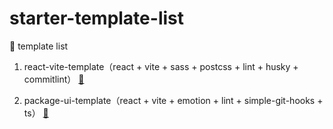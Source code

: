 # starter-template-list

📑 template list

1. react-vite-template（react + vite + sass + postcss + lint + husky + commitlint） [🚪](https://github.com/zealleaf/react-vite-template)

2. package-ui-template（react + vite + emotion + lint + simple-git-hooks + ts） [🚪](https://github.com/zealleaf/package-ui-template)
